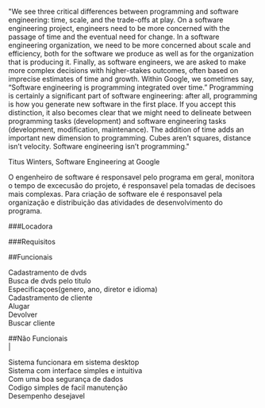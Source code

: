 "We see three critical differences between programming and software engineering: time, scale, and the trade-offs at play. On a software engineering project, engineers need to be more concerned with the passage of time and the eventual need for change. In a software engineering organization, we need to be more concerned about scale and efficiency, both for the software we produce as well as for the organization that is producing it. Finally, as software engineers, we are asked to make more complex decisions with higher-stakes outcomes, often based on imprecise estimates of time and growth. Within Google, we sometimes say, “Software engineering is programming integrated over time.” Programming is certainly a significant part of software engineering: after all, programming is how you generate new software in the first place. If you accept this distinction, it also becomes clear that we might need to delineate between programming tasks (development) and software engineering tasks (development, modification, maintenance). The addition of time adds an important new dimension to programming. Cubes aren’t squares, distance isn’t velocity. Software engineering isn’t programming."

Titus Winters, Software Engineering at Google


O engenheiro de software é responsavel pelo programa em geral, monitora o tempo de excecusão do projeto, é responsavel pela tomadas de decisoes mais complexas. 
Para criação de software ele é responsavel pela organização  e distribuição das atividades de desenvolvimento do programa.





###Locadora

###Requisitos 

##Funcionais<br>

Cadastramento de dvds<br>
Busca de dvds pelo titulo <br>
Especificaçoes(genero, ano, diretor e idioma)<br>
Cadastramento de cliente<br>
Alugar<br>
Devolver<br>
Buscar cliente<br>


##Não Funcionais<br>|

Sistema funcionara em sistema desktop<br>
Sistema com interface simples e intuitiva<br>
Com uma boa segurança de dados<br>
Codigo simples de facil manutenção<br>
Desempenho desejavel<br>











